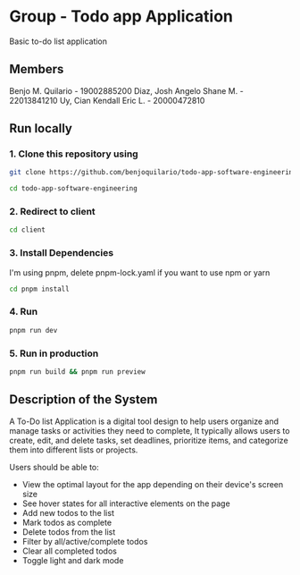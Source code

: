 # Group - Todo app Application

Basic to-do list application

## Members

Benjo M. Quilario - 19002885200
Diaz, Josh Angelo Shane M. - 22013841210
Uy, Cian Kendall Eric L. - 20000472810

## Run locally

### 1. Clone this repository using

```bash
git clone https://github.com/benjoquilario/todo-app-software-engineering.git
```

```bash
cd todo-app-software-engineering
```

### 2. Redirect to client

```bash
cd client
```

### 3. Install Dependencies

I'm using pnpm, delete pnpm-lock.yaml if you want to use npm or yarn

```bash
cd pnpm install
```

### 4. Run

```bash
pnpm run dev
```

### 5. Run in production

```bash
pnpm run build && pnpm run preview
```

## Description of the System

A To-Do list Application is a digital tool design to help users organize and manage tasks or activities they need to complete, It typically allows users to create, edit, and delete tasks, set deadlines, prioritize items, and categorize them into different lists or projects.

Users should be able to:

- View the optimal layout for the app depending on their device's screen size
- See hover states for all interactive elements on the page
- Add new todos to the list
- Mark todos as complete
- Delete todos from the list
- Filter by all/active/complete todos
- Clear all completed todos
- Toggle light and dark mode
